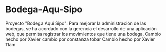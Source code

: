 # Bodega-Aqu-Sipo
Proyecto "Bodega Aquí Sipo":
Para mejorar la administración de las bodegas, se ha acordado con la gerencia el desarrollo de una aplicación web, que permita registrar los movimientos que tiene una bodega.
Cambio hecho por Xavier cambio por constanza tobar
Cambio hecho por Xavier 11am
